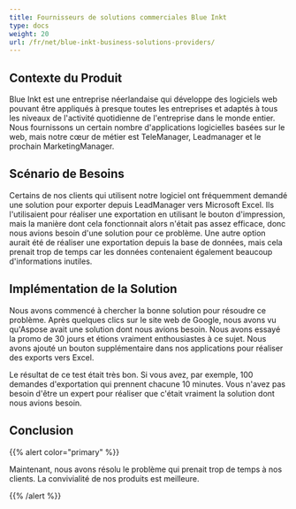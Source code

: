 ```yaml
---
title: Fournisseurs de solutions commerciales Blue Inkt
type: docs
weight: 20
url: /fr/net/blue-inkt-business-solutions-providers/
---
```


## **Contexte du Produit**
Blue Inkt est une entreprise néerlandaise qui développe des logiciels web pouvant être appliqués à presque toutes les entreprises et adaptés à tous les niveaux de l'activité quotidienne de l'entreprise dans le monde entier. Nous fournissons un certain nombre d'applications logicielles basées sur le web, mais notre cœur de métier est TeleManager, Leadmanager et le prochain MarketingManager.
## **Scénario de Besoins**
Certains de nos clients qui utilisent notre logiciel ont fréquemment demandé une solution pour exporter depuis LeadManager vers Microsoft Excel. Ils l'utilisaient pour réaliser une exportation en utilisant le bouton d'impression, mais la manière dont cela fonctionnait alors n'était pas assez efficace, donc nous avions besoin d'une solution pour ce problème. Une autre option aurait été de réaliser une exportation depuis la base de données, mais cela prenait trop de temps car les données contenaient également beaucoup d'informations inutiles.
## **Implémentation de la Solution**
Nous avons commencé à chercher la bonne solution pour résoudre ce problème. Après quelques clics sur le site web de Google, nous avons vu qu'Aspose avait une solution dont nous avions besoin. Nous avons essayé la promo de 30 jours et étions vraiment enthousiastes à ce sujet. Nous avons ajouté un bouton supplémentaire dans nos applications pour réaliser des exports vers Excel.

Le résultat de ce test était très bon. Si vous avez, par exemple, 100 demandes d'exportation qui prennent chacune 10 minutes. Vous n'avez pas besoin d'être un expert pour réaliser que c'était vraiment la solution dont nous avions besoin.
## **Conclusion**
{{% alert color="primary" %}} 

Maintenant, nous avons résolu le problème qui prenait trop de temps à nos clients. La convivialité de nos produits est meilleure. 

{{% /alert %}}
